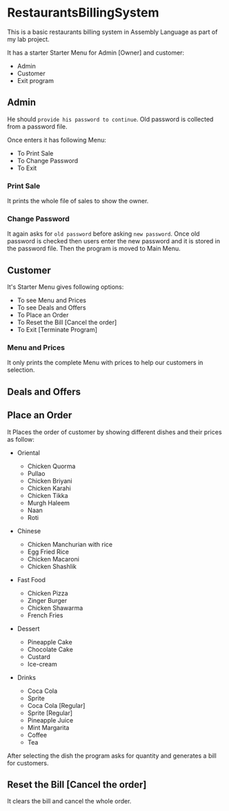 # RestaurantsBillingSystem

This is a basic restaurants billing system in Assembly Language as part of my lab project.

It has a starter Starter Menu for Admin [Owner] and customer:

- Admin
- Customer
- Exit program

## Admin

He should `provide his password to continue`.
Old password is collected from a password file.

Once enters it has following Menu:

- To Print Sale
- To Change Password
- To Exit

### Print Sale

It prints the whole file of sales to show the owner.

### Change Password

It again asks for `old password` before asking `new password`. Once old password is checked then users enter the new password and it is stored in the password file. Then the program is moved to Main Menu.

## Customer

It's Starter Menu gives following options:

- To see Menu and Prices
- To see Deals and Offers
- To Place an Order
- To Reset the Bill [Cancel the order]
- To Exit [Terminate Program]

### Menu and Prices

It only prints the complete Menu with prices to help our customers in selection.

## Deals and Offers
<!-- TODO  -->

## Place an Order

It Places the order of customer by showing different dishes and their prices as follow:

- Oriental

  + Chicken Quorma
   + Pullao
   + Chicken Briyani
   + Chicken Karahi
   + Chicken Tikka
   + Murgh Haleem
   + Naan
   + Roti

- Chinese

   + Chicken Manchurian with rice
   + Egg Fried Rice
   + Chicken Macaroni
   + Chicken Shashlik

- Fast Food

   + Chicken Pizza
   + Zinger Burger
   + Chicken Shawarma
   + French Fries

- Dessert

   + Pineapple Cake
   + Chocolate Cake
   + Custard
   + Ice-cream 

- Drinks

   + Coca Cola
   + Sprite
   + Coca Cola [Regular]
   + Sprite [Regular]
   + Pineapple Juice
   + Mint Margarita
   + Coffee
   + Tea

After selecting the dish the program asks for quantity and generates a bill for customers.

## Reset the Bill [Cancel the order]

It clears the bill and cancel the whole order.
